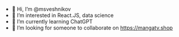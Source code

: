- 👋 Hi, I’m @msveshnikov
- 👀 I’m interested in React.JS, data science
- 🌱 I’m currently learning ChatGPT
- 💞️ I’m looking for someone to collaborate on https://mangatv.shop


<!---
msveshnikov/msveshnikov is a ✨ special ✨ repository because its `README.md` (this file) appears on your GitHub profile.
You can click the Preview link to take a look at your changes.
--->
